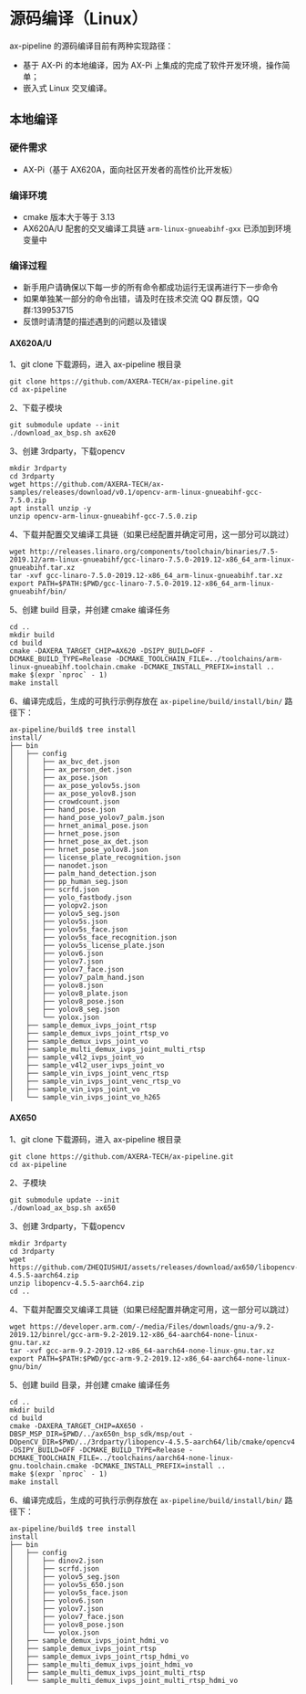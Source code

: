 # 源码编译（Linux）

ax-pipeline 的源码编译目前有两种实现路径：

- 基于 AX-Pi 的本地编译，因为 AX-Pi 上集成的完成了软件开发环境，操作简单；
- 嵌入式 Linux 交叉编译。

## 本地编译

### 硬件需求

- AX-Pi（基于 AX620A，面向社区开发者的高性价比开发板）

### 编译环境
- cmake 版本大于等于 3.13
- AX620A/U 配套的交叉编译工具链 `arm-linux-gnueabihf-gxx` 已添加到环境变量中

### 编译过程
- 新手用户请确保以下每一步的所有命令都成功运行无误再进行下一步命令
- 如果单独某一部分的命令出错，请及时在技术交流 QQ 群反馈，QQ 群:139953715
- 反馈时请清楚的描述遇到的问题以及错误

#### AX620A/U
1、git clone 下载源码，进入 ax-pipeline 根目录

```shell
git clone https://github.com/AXERA-TECH/ax-pipeline.git
cd ax-pipeline
```
2、下载子模块
```shell
git submodule update --init
./download_ax_bsp.sh ax620
```
3、创建 3rdparty，下载opencv
```shell
mkdir 3rdparty
cd 3rdparty
wget https://github.com/AXERA-TECH/ax-samples/releases/download/v0.1/opencv-arm-linux-gnueabihf-gcc-7.5.0.zip
apt install unzip -y
unzip opencv-arm-linux-gnueabihf-gcc-7.5.0.zip
```
4、下载并配置交叉编译工具链（如果已经配置并确定可用，这一部分可以跳过）
```shell
wget http://releases.linaro.org/components/toolchain/binaries/7.5-2019.12/arm-linux-gnueabihf/gcc-linaro-7.5.0-2019.12-x86_64_arm-linux-gnueabihf.tar.xz
tar -xvf gcc-linaro-7.5.0-2019.12-x86_64_arm-linux-gnueabihf.tar.xz
export PATH=$PATH:$PWD/gcc-linaro-7.5.0-2019.12-x86_64_arm-linux-gnueabihf/bin/
```
5、创建 build 目录，并创建 cmake 编译任务
```shell
cd ..
mkdir build
cd build
cmake -DAXERA_TARGET_CHIP=AX620 -DSIPY_BUILD=OFF -DCMAKE_BUILD_TYPE=Release -DCMAKE_TOOLCHAIN_FILE=../toolchains/arm-linux-gnueabihf.toolchain.cmake -DCMAKE_INSTALL_PREFIX=install ..
make $(expr `nproc` - 1)
make install
```

6、编译完成后，生成的可执行示例存放在 `ax-pipeline/build/install/bin/` 路径下：

```shell
ax-pipeline/build$ tree install
install/
├── bin
│   ├── config
│   │   ├── ax_bvc_det.json
│   │   ├── ax_person_det.json
│   │   ├── ax_pose.json
│   │   ├── ax_pose_yolov5s.json
│   │   ├── ax_pose_yolov8.json
│   │   ├── crowdcount.json
│   │   ├── hand_pose.json
│   │   ├── hand_pose_yolov7_palm.json
│   │   ├── hrnet_animal_pose.json
│   │   ├── hrnet_pose.json
│   │   ├── hrnet_pose_ax_det.json
│   │   ├── hrnet_pose_yolov8.json
│   │   ├── license_plate_recognition.json
│   │   ├── nanodet.json
│   │   ├── palm_hand_detection.json
│   │   ├── pp_human_seg.json
│   │   ├── scrfd.json
│   │   ├── yolo_fastbody.json
│   │   ├── yolopv2.json
│   │   ├── yolov5_seg.json
│   │   ├── yolov5s.json
│   │   ├── yolov5s_face.json
│   │   ├── yolov5s_face_recognition.json
│   │   ├── yolov5s_license_plate.json
│   │   ├── yolov6.json
│   │   ├── yolov7.json
│   │   ├── yolov7_face.json
│   │   ├── yolov7_palm_hand.json
│   │   ├── yolov8.json
│   │   ├── yolov8_plate.json
│   │   ├── yolov8_pose.json
│   │   ├── yolov8_seg.json
│   │   └── yolox.json
│   ├── sample_demux_ivps_joint_rtsp
│   ├── sample_demux_ivps_joint_rtsp_vo
│   ├── sample_demux_ivps_joint_vo
│   ├── sample_multi_demux_ivps_joint_multi_rtsp
│   ├── sample_v4l2_ivps_joint_vo
│   ├── sample_v4l2_user_ivps_joint_vo
│   ├── sample_vin_ivps_joint_venc_rtsp
│   ├── sample_vin_ivps_joint_venc_rtsp_vo
│   ├── sample_vin_ivps_joint_vo
│   └── sample_vin_ivps_joint_vo_h265
```

#### AX650
1、git clone 下载源码，进入 ax-pipeline 根目录

```shell
git clone https://github.com/AXERA-TECH/ax-pipeline.git
cd ax-pipeline
```
2、子模块
```shell
git submodule update --init
./download_ax_bsp.sh ax650
```
3、创建 3rdparty，下载opencv
```shell
mkdir 3rdparty
cd 3rdparty
wget https://github.com/ZHEQIUSHUI/assets/releases/download/ax650/libopencv-4.5.5-aarch64.zip
unzip libopencv-4.5.5-aarch64.zip
cd ..
```
4、下载并配置交叉编译工具链（如果已经配置并确定可用，这一部分可以跳过）
```shell
wget https://developer.arm.com/-/media/Files/downloads/gnu-a/9.2-2019.12/binrel/gcc-arm-9.2-2019.12-x86_64-aarch64-none-linux-gnu.tar.xz
tar -xvf gcc-arm-9.2-2019.12-x86_64-aarch64-none-linux-gnu.tar.xz
export PATH=$PATH:$PWD/gcc-arm-9.2-2019.12-x86_64-aarch64-none-linux-gnu/bin/
```
5、创建 build 目录，并创建 cmake 编译任务
```shell
cd ..
mkdir build
cd build
cmake -DAXERA_TARGET_CHIP=AX650 -DBSP_MSP_DIR=$PWD/../ax650n_bsp_sdk/msp/out -DOpenCV_DIR=$PWD/../3rdparty/libopencv-4.5.5-aarch64/lib/cmake/opencv4 -DSIPY_BUILD=OFF -DCMAKE_BUILD_TYPE=Release -DCMAKE_TOOLCHAIN_FILE=../toolchains/aarch64-none-linux-gnu.toolchain.cmake -DCMAKE_INSTALL_PREFIX=install ..
make $(expr `nproc` - 1)
make install
```

6、编译完成后，生成的可执行示例存放在 `ax-pipeline/build/install/bin/` 路径下：

```shell
ax-pipeline/build$ tree install
install
├── bin
│   ├── config
│   │   ├── dinov2.json
│   │   ├── scrfd.json
│   │   ├── yolov5_seg.json
│   │   ├── yolov5s_650.json
│   │   ├── yolov5s_face.json
│   │   ├── yolov6.json
│   │   ├── yolov7.json
│   │   ├── yolov7_face.json
│   │   ├── yolov8_pose.json
│   │   └── yolox.json
│   ├── sample_demux_ivps_joint_hdmi_vo
│   ├── sample_demux_ivps_joint_rtsp
│   ├── sample_demux_ivps_joint_rtsp_hdmi_vo
│   ├── sample_multi_demux_ivps_joint_hdmi_vo
│   ├── sample_multi_demux_ivps_joint_multi_rtsp
│   └── sample_multi_demux_ivps_joint_multi_rtsp_hdmi_vo
```
